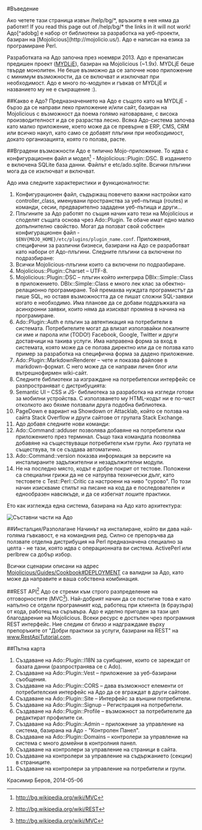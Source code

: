 #Въведение

<div class="ui hidden">
  Ако четете тази страница извън /help/bg/*, връзките в нея няма да работят!
  If you read this page out of /help/bg/* the links in it will not work!
</div>
Адо[^adobg] е набор от библиотеки за разработка на уеб-проекти, базиран 
на [Mojolicious](http://mojolicio.us/). Адо е написан на езика за програмиране Perl.

Разработката на Адо започна през ноември 2013. Адо е пренаписан предишен проект 
([MYDLjE](https://github.com/kberov/MYDLjE)), базиран на Mojolicious (~1.9x).
MYDLjE беше твърде монолитен. Не беше възможно да се започне ново приложение 
с минимум възможности, да се включват и изключват при необходимост.
Адо е много по-модулен и гъвкав от MYDLjE и названието му не е съкращение :).  


##Какво е Адо?
Предназначението на Адо е същото като на MYDLjE - бързо да се направи леко приложение
 и/или сайт, базиран на Mojolicious с възможност да поема голямо натоварване, с 
 висока производителност и да се разраства лесно. Всяка Адо-система започва като малко приложение, което може да се превърне в ERP, CMS, CRM или всичко накуп,
 като само се добавят плъгини при необходимост, докато организацията, която го ползва,
расте.

##Вградени възможности
Адо е типично Mojo-приложение. То идва с конфигурационен файл и модел[^mvcbg] - Mojolicious::Plugin::DSC. В изданието е включена SQLite база данни. Файлът е etc/ado.sqlite. Всички плъгини мога да се изключват и включват.

Адо има следните характеристики и функционалности:

1. Конфигурационен файл, съдържащ повечето важни настройки като controller_class, именувани пространства за уеб-пътища (routes) и команди, сесии, предварително зададени уеб-пътища и други...
1. Плъгините за Адо работят по същия начин като тези на Mojolicious и споделят същата 
основа чрез Ado::Plugin. Те обаче имат едно малко допълнително свойство. Могат да 
ползват свой собствен конфигурационен файл - 
`$ENV{MOJO_HOME}/etc/plugins/plugin_name.conf`. Приложения, специфични за различни 
бизнеси, базирани на Адо се разработват като набори от Адо-плъгини.
Следните плъгини са включени по подразбиране:
  1. Всички Mojolicious-плъгини които са включени по подразбиране.
  2. Mojolicious::Plugin::Charset – UTF-8.
  3. Mojolicious::Plugin::DSC – плъгин който интегрира DBIx::Simple::Class в приложението. DBIx::Simple::Class е много лек клас за обектно-релационно програмиране. Той премахва нуждата програмистът да пише SQL, но оставя възможността
  да се пишат сложни SQL-заявки когато е необходимо. Има планове да се добави поддръжката на асинхронни заявки, които няма да изискват промяна в начина на програмиране.
  4. Ado::Plugin::Auth е плъгин за автентикация на потребители в системата.
  Потребителите могат да влизат използвайки локалните си име и парола или (TODO!)
   Facebook, Google, Twitter и други доставчици на такива услуги.
  Има направена форма за вход в системата, която може да се ползва директно или да
  се ползва като пример за разработка на специфична форма за дадено приложение.
  5. Ado::Plugin::MarkdownRenderer – чете и показва файлове в markdown-формат.
  С него може да се направи личен блог или вътрешнофирмен wiki-сайт.
1. Следните библиотеки за изграждане на потребителски интерфейс се разпространяват с дистрибуцията:
  1. Semantic UI – CSS и JS- библиотека за разработка на изгледи готови за мобилни устройства. С използването му HTML-кодът ни е по-чист отколкото ако бяхме ползвали друга подобна библиотека. 
  2. PageDown е вариант на Showdown от Attacklab, който се ползва на сайта Stack Overflow и други сайтове от групата Stack Exchange.
1. Адо добавя следните нови команди:
  1. Ado::Command::adduser позволява добавяне на потребители към приложението през терминал. Също така командата позволява добавяне на съществуващи потребители към групи. Ако групата не съществува, тя се създава автоматично.
  2. Ado::Command::version  показва информация за версиите на инсталираните задължителни и незадължителни модули.
1. Не на последно място, кодът е добре покрит от тестове. Положени са специални грижи
 да не се натрупва технически дълг, като тестовете с Test::Perl::Critic са настроени 
 на ниво "сурово". По този начин изискваме стилът на писане на код да е
  последователен и еднообразен навсякъде, и да се избегнат лошите практики.

Ето как изглежда една система, базирана на Адо като архитектура:

![Съставни части на Адо](/img/Ado-Building-Blocks.png "Съставни части на Адо")

##Инсталция/Разполагане
Начинът на инсталиране, който ви дава най-голяма гъвкавост, е на командния ред.
Силно се препоръчва да ползвате отделна дистрибуция на Perl предназначена специално за целта - не тази, която идва с операционната ви система.
ActivePerl или perlbrew са добър избор.

Всички сценарии описани на адрес [Mojolicious/Guides/Cookbook#DEPLOYMENT](http://mojolicio.us/perldoc/Mojolicious/Guides/Cookbook#DEPLOYMENT)
са валидни за Адо, като може да направите и ваша собствена комбинация.

##REST API[^restbg]
Адо се стреми към строго разпределение на отговорностите (MVC[^mvcbg]).
Най-добрият начин да се постигне това е като напълно се отдели програмният код, 
работещ при клиента (в браузъра) от кода, работещ на съръвъра. Адо е иделно пригоден
за тази цел благодарение на Mojolicious. Всеки ресурс е достъпен чрез програмния 
REST интерфейс. Ние следим от близо и надграждаме върху препоръките от
"Добри практики за услуги, базирани на REST" на www.RestApiTutorial.com.

##Пътна карта

1. Създаване на Ado::Plugin::I18N  за суибщение, които се зареждат от базата данни
(разпространява се с Ado).
2. Създаване на Ado::Plugin::Vest – приложение за уеб-базирани съобщения.
3. Създаване на Ado::Plugin::CORS – дава възможност елементи от потребителския
 интерфейс на Адо да се вграждат в други сайтове. 
4. Създаване на Ado::Plugin::Site – Интерфейс за външни потребители.
1. Създаване на Ado::Plugin::Signup – Регистрация на потребители.
2. Създаване на Ado::Plugin::Profile – възможност за потребителите да редактират профилите си.
5. Създаване на Ado::Plugin::Admin – приложение за управление на система, базирана на Адо - "Контролен Панел".
  1. Създаване на Ado::Plugin::Domains – контролери за управление на система с много домейни в контролния панел.
  2. Създаване на контролери за управление на страници в сайта.
  3. Създаване на контролери за управление на съдържанието (секции) в страниците.
  4. Създаване на контролери за управление на потребители и групи.


Красимир Беров, 2014-05-06

[^adobg]: Ado - busy or delaying activity; bustle; fuss - суматоха, бъркотия, суетня.
Вижте също http://www.thefreedictionary.com/ado

[^mvcbg]: http://bg.wikipedia.org/wiki/MVC

[^restbg]: http://bg.wikipedia.org/wiki/REST


